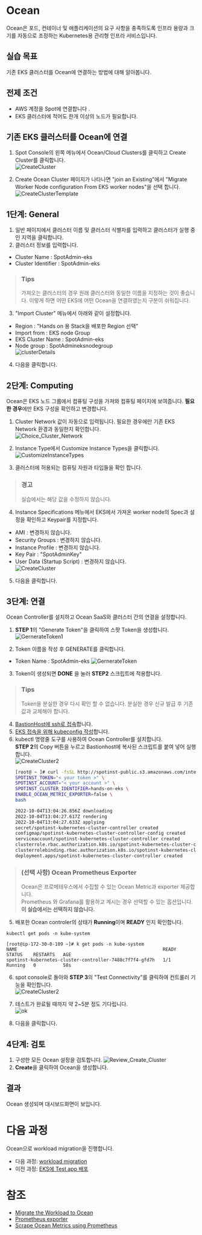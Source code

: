 # Ocean

Ocean은 포드, 컨테이너 및 애플리케이션의 요구 사항을 충족하도록 인프라 용량과 크기를 자동으로 조정하는 Kubernetes용 관리형 인프라 서비스입니다.

## 실습 목표

기존 EKS 클러스터를 Ocean에 연결하는 방법에 대해 알아봅니다.

## 전제 조건

- AWS 계정을 Spot에 연결합니다 .
- EKS 클러스터에 적어도 한개 이상의 노드가 필요합니다.

## 기존 EKS 클러스터를 Ocean에 연결

1. Spot Console의 왼쪽 메뉴에서 Ocean/Cloud Clusters를 클릭하고 Create Cluster를 클릭합니다.</br>
![CreateCluster](https://docs.spot.io/ocean/_media/create-cluster.png)

2. Create Ocean Cluster 페이지가 나타나면 "join an Existing"에서 "Migrate Worker Node configuration From EKS worker nodes"을 선택 합니다.</br>
![CreateClusterTemplate](https://docs.spot.io/ocean/_media/from-eks-worker-nodes1.png)
<!--![CreateClusterTemplate](./Images/CreateOceanClusterTemplate.png)-->

## 1단계: General

1. 일반 페이지에서 클러스터 이름 및 클러스터 식별자를 입력하고 클러스터가 실행 중인 지역을 클릭합니다.
2. 클러스터 정보를 입력합니다.

- Cluster Name : SpotAdmin-eks
- Cluster Identifier : SpotAdmin-eks

> ### Tips
> 가져오는 클러스터의 경우 원래 클러스터와 동일한 이름을 지정하는 것이 좋습니다. 이렇게 하면 어떤 EKS에 어떤 Ocean을 연결하였는지 구분이 쉬워집니다.

3. "Import Cluster" 메뉴에서 아래와 같이 설정합니다. </br>

- Region : "Hands on 용 Stack을 배포한 Region 선택"
- Import from : EKS node Group
- EKS Cluster Name : SpotAdmin-eks
- Node group : SpotAdmineksnodegroup </br>
![clusterDetails](./Images/clusterDetails.png)

4. 다음을 클릭합니다.

## 2단계: Computing

Ocean은 EKS 노드 그룹에서 컴퓨팅 구성을 가져와 컴퓨팅 페이지에 보여줍니다. **필요한 경우**에만 EKS 구성을 확인하고 변경합니다.

1. Cluster Network 값이 자동으로 입력됩니다. 필요한 경우에만 기존 EKS Network 환경과 동일한지 확인합니다.</br>
![Choice_Cluster_Network](./Images/Choice_Cluster_Network.png)

2. Instance Type에서 Customize Instance Types을 클릭합니다.</br>
![CustomizeInstanceTypes](./Images/CustomizeInstanceTypes.png)

3. 클러스터에 허용되는 컴퓨팅 자원과 타입들을 확인 합니다.

> ### 경고
> 실습에서는 해당 값을 수정하지 않습니다.

4. Instance Specifications 메뉴에서 EKS에서 가져온 worker node의 Spec과 설정을 확인하고 Keypair를 지정합니다.

- AMI : 변경하지 않습니다.
- Security Groups : 변경하지 않습니다.
- Instance Profile : 변경하지 않습니다.
- Key Pair : "SpotAdminKey"
- User Data (Startup Script) : 변경하지 않습니다.</br>
  ![CreateCluster](./Images/CreateCluster.png)

5. 다음을 클릭합니다.

## 3단계: 연결

Ocean Controller를 설치하고 Ocean SaaS와 클러스터 간의 연결을 설정합니다.

1. **STEP 1**의 "Generate Token"을 클릭하여 스팟 Token을 생성합니다.</br>
![GernerateToken1](./Images/GernerateToken1.png)

2. Token 이름을 작성 후 GENERATE를 클릭합니다.

- Token Name : SpotAdmin-eks
![GernerateToken](./Images/GernerateToken.png)

3. Token이 생성되면 **DONE** 을 눌러 **STEP2** 스크립트에 적용합니다.

> ### Tips
> Token을 분실한 경우 다시 확인 할 수 없습니다. 분실한 경우 신규 발급 후 기존값과 교체해야 합니다.

4. [BastionHost에 ssh로 접속](../../QuickStart/ConnectToBastion.md)합니다.
5. [EKS 접속을 위해 kubeconfig 작성](../../QuickStart/ConnectedEKSforkubectl.md)합니다.
6. kubectl 명령줄 도구를 사용하여 Ocean Controller를 설치합니다. </br>
**STEP 2**의 Copy 버튼을 누르고 Bastionhost에 복사된 스크립트를 붙여 넣어 실행합니다. </br>
![CreateCluster2](./Images/CreateCluster2.png) </br>
    ```bash
    [root@ ~ ]# curl -fsSL http://spotinst-public.s3.amazonaws.com/integrations/kubernetes/cluster-controller/scripts/init.sh | \
    SPOTINST_TOKEN="< your token >" \
    SPOTINST_ACCOUNT="< your account >" \
    SPOTINST_CLUSTER_IDENTIFIER=hands-on-eks \
    ENABLE_OCEAN_METRIC_EXPORTER=false \
    bash

    2022-10-04T13:04:26.856Z downloading
    2022-10-04T13:04:27.617Z rendering
    2022-10-04T13:04:27.633Z applying
    secret/spotinst-kubernetes-cluster-controller created
    configmap/spotinst-kubernetes-cluster-controller-config created
    serviceaccount/spotinst-kubernetes-cluster-controller created
    clusterrole.rbac.authorization.k8s.io/spotinst-kubernetes-cluster-controller created
    clusterrolebinding.rbac.authorization.k8s.io/spotinst-kubernetes-cluster-controller created
    deployment.apps/spotinst-kubernetes-cluster-controller created
    ```

  > ### (선택 사항) Ocean Prometheus Exporter
  > Ocean은 프로메테우스에서 수집할 수 있는 Ocean Metric과 exporter 제공합니다. </br>
  > Prometheus 와 Grafana를 활용하고 계시는 경우 선택할 수 있는 옵션입니다.</br>
  > **이 실습에서는 선택하지 않습니다.**


5. 배포한 Ocean controler의 상태가 **Running**이며 **READY** 인지 확인합니다.

```
kubectl get pods -n kube-system
```

```
[root@ip-172-30-0-109 ~]# k get pods -n kube-system
NAME                                                      READY   STATUS    RESTARTS   AGE
spotinst-kubernetes-cluster-controller-7488c7f7f4-gfd7h   1/1     Running   0          58s
```

6. spot console로 돌아와 **STEP 3**의 "Test Connectivity"를 클릭하여 컨트롤러 기능을 확인합니다.</br>
![CreateCluster2](./Images/CreateCluster3.png)

7. 테스트가 완료될 때까지 약 2~5분 정도 기다립니다.</br>
![ok](./Images/ok.png)

8. 다음을 클릭합니다.

## 4단계: 검토

1. 구성한 모든 Ocean 설정을 검토합니다.
![Review_Create_Cluster](./Images/Review_Create_Cluster.png)
2. **Create**을 클릭하여 Ocean을 생성합니다.

## 결과

Ocean 생성되며 대시보드화면이 보입니다.

# 다음 과정

Ocean으로 workload migration을 진행합니다.</br>

- 다음 과정: [workload migration](./3-2_WorkloadMigration.md)
- 이전 과정: [EKS에 Test app 배포](./3-0_Deploy_App_for_Test.md)

# 참조

- [Migrate the Workload to Ocean](https://docs.spot.io/ocean/getting-started/eks/join-an-existing-cluster)
- [Prometheus exporter](https://prometheus.io/docs/instrumenting/exporters/)
- [Scrape Ocean Metrics using Prometheus](https://docs.spot.io/ocean/tools-and-integrations/prometheus/scrape)